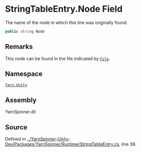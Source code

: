 # StringTableEntry.Node Field

The name of the node in which this line was originally found.


```csharp
public string Node
```
## Remarks

This node can be found in the file indicated by [`File`](/api/csharp/yarn.unity/stringtableentry.file.md).




## Namespace
[`Yarn.Unity`](/api/csharp/yarn.unity/README.md)

## Assembly
YarnSpinner.dll

## Source
Defined in [../YarnSpinner-Unity-Dev/Packages/YarnSpinner/Runtime/StringTableEntry.cs](https://github.com/YarnSpinnerTool/YarnSpinner-Unity//blob/develop/Runtime/StringTableEntry.cs#L39), line 39.
